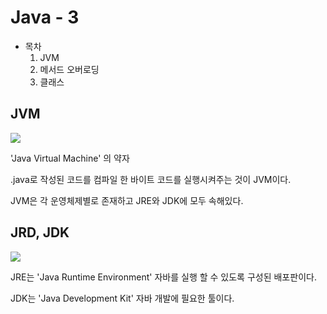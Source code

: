 # Java - 3

- 목차
    1. JVM
    2. 메서드 오버로딩
    3. 클래스

## JVM

![](https://velog.velcdn.com/images/deonii/post/d317bbed-3d0e-4fe4-9d52-a52836555dc8/image.png)

'Java Virtual Machine' 의 약자

.java로 작성된 코드를 컴파일 한 바이트 코드를 실행시켜주는 것이 JVM이다.

JVM은 각 운영체제별로 존재하고 JRE와 JDK에 모두 속해있다.

## JRD, JDK

![](https://velog.velcdn.com/images/deonii/post/dd3d3a6d-c65c-4990-92ce-14067a3fd5f1/image.png)

JRE는 'Java Runtime Environment' 자바를 실행 할 수 있도록 구성된 배포판이다.

JDK는 'Java Development Kit' 자바 개발에 필요한 툴이다.